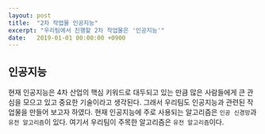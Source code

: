 ```yaml
---
layout: post
title:  "2차 작업물 인공지능"
excerpt: "우리팀에서 진행할 2차 작업물은 '인공지능'"
date:   2019-01-01 00:00:00 +0900
---
```


## 인공지능

현재 인공지능은 4차 산업의 핵심 키워드로 대두되고 있는 만큼 많은 사람들에게 큰 관심을 모으고 있고 중요한 기술이라고 생각된다. 그래서 우리팀도 인공지능과 관련된 작업물을 만들어 보고자 하였다. 현재 인공지능에 주로 사용되는 알고리즘은 `인공 신경망`과 `유전 알고리즘`이 있다. 여기서 우리팀이 주목한 알고리즘은 `유전 알고리즘`이다.